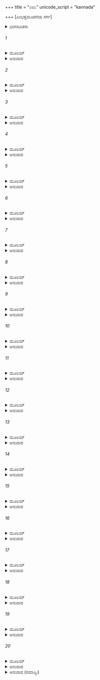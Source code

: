 +++
title = "೦೮೩"
unicode_script = "kannada"

+++
[ಎಂಭತ್ತಮೂರನೆಯ ಸರ್ಗ]



<details><summary>ಭಾಗಸೂಚನಾ</summary>

ಭರತನ ಮಾತಿನಂತೆ ಶ್ರೀರಾಮನು ರಾಜಸೂಯಯಾಗವನ್ನು ನಿಲ್ಲಿಸಿದುದು
</details>

###### 1


<details><summary>ಮೂಲಮ್</summary>

ತಚ್ಛ್ರುತ್ವಾ ಭಾಷಿತಂ ತಸ್ಯ ರಾಮಸ್ಯಾಕ್ಲಿಷ್ಟ ಕರ್ಮಣಃ ।  
ದ್ವಾಸ್ಸ್ಥಃ ಕುಮಾರಾವಾಹೂಯ ರಾಘವಾಯ ನ್ಯವೇದಯತ್ ॥
</details>

<details><summary>ಅನುವಾದ</summary>

ಕ್ಲೇಶರಹಿತ ಕರ್ಮಮಾಡುವ ಶ್ರೀರಾಮನ ಮಾತನ್ನು ಕೇಳಿ ದ್ವಾರಪಾಲಕನು ಭರತ - ಲಕ್ಷ್ಮಣರನ್ನು ಕರೆತಂದು, ಅವರು ಆಗಮಿಸಿದ ವಾರ್ತೆಯನ್ನು ಶ್ರೀರಾಮನಿಗೆ ನಿವೇದಿಸಿಕೊಂಡನು.॥1॥
</details>

###### 2


<details><summary>ಮೂಲಮ್</summary>

ದೃಷ್ಟ್ವಾ ತು ರಾಘವಃ ಪ್ರಾಪ್ತಾವುಭೌ ಭರತಲಕ್ಷ್ಮಣೌ ।  
ಪರಿಷ್ವಜ್ಯ ತತೋ ರಾಮೋ ವಾಕ್ಯಮೇತದುವಾಚ ಹ ॥
</details>

<details><summary>ಅನುವಾದ</summary>

ಭರತ ಮತ್ತು ಲಕ್ಷ್ಮಣರು ಬಂದಿರುವುದನ್ನು ನೋಡಿ ರಘುಕುಲತಿಲಕ ಶ್ರೀರಾಮನು ಅವರನ್ನು ಬಿಗಿದಪ್ಪಿಕೊಂಡು ಇಂತೆಂದನು.॥2॥
</details>

###### 3


<details><summary>ಮೂಲಮ್</summary>

ಕೃತಂ ಮಯಾ ಯಥಾ ತಥ್ಯಂ ದ್ವಿಜಕಾರ್ಯಮನುತ್ತಮಮ್ ।  
ಧರ್ಮಸೇತುಮಥೋ ಭೂಯಃ ಕರ್ತುಮಿಚ್ಛಾಮಿ ರಾಘವೌ ॥
</details>

<details><summary>ಅನುವಾದ</summary>

ರಘುವಂಶೀ ರಾಜಕುಮಾರರೇ! ಬ್ರಾಹ್ಮಣನ ಕಾರ್ಯವನ್ನು ನಾನು ಯಥಾವತ್ತಾಗಿ ಪೂರೈಸಿದೆ. ಈಗ ನಾನು ರಾಜಧರ್ಮದ ಚರಮಸೀಮೆಯಾದ ರಾಜಸೂಯ ಯಜ್ಞವನ್ನು ಮಾಡಲು ಬಯಸುತ್ತಿರುವೆನು.॥3॥
</details>

###### 4


<details><summary>ಮೂಲಮ್</summary>

ಅಕ್ಷಯಶ್ಚಾವ್ಯಯಶ್ಚೈವ ಧರ್ಮಸೇತುರ್ಮತೋಮಮ ।  
ಧರ್ಮಪ್ರವಚನಂ ಚೈವ ಸರ್ವಪಾಪಪ್ರಣಾಶನಮ್ ॥
</details>

<details><summary>ಅನುವಾದ</summary>

ಧರ್ಮಸೇತು (ರಾಜಸೂಯ ಯಾಗ) ಅಕ್ಷಯ, ಅವಿನಾಶಿ ಫಲವನ್ನು ಕೊಡುವಂತಹುದು ಮತ್ತು ಅದು ಧರ್ಮದ ಪೋಷಕ ಹಾಗೂ ಸಮಸ್ತ ಪಾಪಗಳನ್ನು ನಾಶಮಾಡುವಂತಹುದು ಎಂಬುದು ನನ್ನ ಅನಿಸಿಕೆ.॥4॥
</details>

###### 5


<details><summary>ಮೂಲಮ್</summary>

ಯುವಾಭ್ಯಾಮಾತ್ಮಭೂತಾಭ್ಯಾಂ ರಾಜಸೂಯಮನುತ್ತಮಮ್ ।  
ಸಹಿತೋ ಯಷ್ಟುಮಿಚ್ಛಾಮಿ ತತ್ರ ಧರ್ಮಸ್ತು ಶಾಶ್ವತಃ ॥
</details>

<details><summary>ಅನುವಾದ</summary>

ನೀವಿಬ್ಬರೂ ನನ್ನ ಆತ್ಮಸ್ವರೂಪೀ ಆಗಿದ್ದೀರಿ. ಆದ್ದರಿಂದ ನಿಮ್ಮೊಂದಿಗೆ ಈ ಉತ್ತಮ ರಾಜಸೂಯ ಯಜ್ಞವನ್ನು ಮಾಡಲು ಇಚ್ಛಿಸುತ್ತೇನೆ; ಏಕೆಂದರೆ ಅದರಲ್ಲಿ ರಾಜನ ಶಾಶ್ವತಧರ್ಮ ಪ್ರತಿಷ್ಠಿತವಾಗಿದೆ.॥5॥
</details>

###### 6


<details><summary>ಮೂಲಮ್</summary>

ಇಷ್ಟ್ವಾತು ರಾಜಸೂಯೇನ ಮಿತ್ರಃಶತ್ರುನಿರ್ಬರ್ಹಣಃ ।  
ಸುಹುತೇನ ಸುಯಜ್ಞೇನ ವರುಣತ್ವಮುಪಾಗಮತ್ ॥
</details>

<details><summary>ಅನುವಾದ</summary>

ಶತ್ರುಸೂದನ ಮಿತ್ರದೇವತೆಯು ಉತ್ತಮ ಆಹುತಿಗಳಿಂದ ಕೂಡಿದ ರಾಜಸೂಯ ಎಂಬ ಶ್ರೇಷ್ಠಯಜ್ಞದಿಂದ ಪರಮಾತ್ಮನನ್ನು ಪೂಜಿಸಿ ವರುಣಪದವಿಯನ್ನು ಪಡೆದುಕೊಂಡಿದ್ದನು.॥6॥
</details>

###### 7


<details><summary>ಮೂಲಮ್</summary>

ಸೋಮಶ್ಚ ರಾಜಸೂಯೇನ ಇಷ್ಟ್ವಾ ಧರ್ಮೇಣ ಧರ್ಮವಿತ್ ।  
ಪ್ರಾಪ್ತಶ್ಚ ಸರ್ವಲೋಕೇಷು ಕೀರ್ತಿಂ ಸ್ಥಾನಂ ಚ ಶಾಶ್ವತಮ್ ॥
</details>

<details><summary>ಅನುವಾದ</summary>

ಧರ್ಮಜ್ಞ ಸೋಮದೇವನು ಧರ್ಮಪೂರ್ವಕ ರಾಜಸೂಯ ಯಜ್ಞದ ಅನುಷ್ಠಾನ ಮಾಡಿ ಸಮಸ್ತ ಲೋಕಗಳಲ್ಲಿ ಕೀರ್ತಿ ಹಾಗೂ ಶಾಶ್ವತ ಸ್ಥಾನವನ್ನು ಪ್ರಾಪ್ತಮಾಡಿಕೊಂಡನು.॥7॥
</details>

###### 8


<details><summary>ಮೂಲಮ್</summary>

ಅಸ್ಮಿನ್ನಹನಿ ಯಚ್ಛ್ರೇಯಶ್ಚಿಂತ್ಯತಾಂ ತನ್ಮಯಾ ಸಹ ।  
ಹಿತಂ ಚಾಯತಿಯುಕ್ತಂ ಚ ಪ್ರಯತೌವಕ್ತುಮರ್ಹಥಃ ॥
</details>

<details><summary>ಅನುವಾದ</summary>

ಅದಕ್ಕಾಗಿ ಇಂದು ನನ್ನೊಂದಿಗೆ ಕುಳಿತು, ನಮಗಾಗಿ ಈ ಲೋಕ ಮತ್ತು ಪರಲೋಕದಲ್ಲಿ ಶ್ರೇಯಸ್ಕರ ಕರ್ಮಯಾವುದು ಎಂದು ಏಕಾಗ್ರಚಿತ್ತರಾಗಿ ನೀವಿಬ್ಬರು ವಿಚಾರಮಾಡಿ, ನನಗೆ ಸಲಹೆ ನೀಡಿರಿ.॥8॥
</details>

###### 9


<details><summary>ಮೂಲಮ್</summary>

ಶ್ರುತ್ವಾ ತು ರಾಘವಸ್ಯೈತದ್ ವಾಕ್ಯಂ ವಾಕ್ಯವಿಶಾರದಃ ।  
ಭರತಃ ಪ್ರಾಂಜಲಿರ್ಭೂತ್ವಾ ವಾಕ್ಯಮೇತದುವಾಚಹ ॥
</details>

<details><summary>ಅನುವಾದ</summary>

ಶ್ರೀರಘುನಾಥನ ಮಾತನ್ನು ಕೇಳಿ ವಾಕ್ಯವಿಶಾರದ ಭರತನು ಕೈಮುಗಿದುಕೊಂಡು ಹೀಗೆ ಹೇಳಿದನು.॥9॥
</details>

###### 10


<details><summary>ಮೂಲಮ್</summary>

ತ್ವಯಿ ಧರ್ಮಃ ಪರಃ ಸಾಧೋ ತ್ವಯಿ ಸರ್ವಾ ವಸುಂಧರಾ ।  
ಪ್ರತಿಷ್ಠಿತಾ ಮಹಾಬಾಹೋ ಯಶಶ್ಚಾಮಿತವಿಕ್ರಮ ॥
</details>

<details><summary>ಅನುವಾದ</summary>

ಅಮಿತ ಪರಾಕ್ರಮಿ ಮಹಾಬಾಹೋ! ನಿನ್ನಲ್ಲಿ ಉತ್ತಮ ಧರ್ಮ ಪ್ರತಿಷ್ಠಿತವಾಗಿದೆ. ಇಡೀ ಪೃಥಿವಿಯು ನಿನ್ನನ್ನೇ ಆಧರಿಸಿ ಕೊಂಡಿದೆ ಹಾಗೂ ನಿನ್ನಲ್ಲೇ ಯಶದ ಪ್ರತಿಷ್ಠೆ ಇದೆ.॥10॥
</details>

###### 11


<details><summary>ಮೂಲಮ್</summary>

ಮಹೀಪಾಲಾಶ್ಚ ಸರ್ವೇ ತ್ವಾಂಪ್ರಜಾಪತಿಮಿವಾಮರಾಃ ।  
ನಿರೀಕ್ಷಂತೇ ಮಹಾತ್ಮಾನಂ ಲೋಕನಾಥಂ ಯಥಾ ವಯಮ್ ॥
</details>

<details><summary>ಅನುವಾದ</summary>

ದೇವತೆಗಳು ಪ್ರಜಾಪತಿ ಬ್ರಹ್ಮನನ್ನೇ ಮಹಾತ್ಮಾ, ಲೋಕನಾಥನೆಂದು ತಿಳಿಯುವಂತೆಯೇ ನಾವು ಹಾಗೂ ಸಮಸ್ತ ಲೋಕನಾಥರು ನಿನ್ನನ್ನೇ ಮಹಾಪುರುಷ, ಸಮಸ್ತ ಲೋಕಗಳ ಸ್ವಾಮಿ ಎಂದೇ ನೋಡುತ್ತಾರೆ.॥11॥
</details>

###### 12


<details><summary>ಮೂಲಮ್</summary>

ಪ್ರಜಾಶ್ಚ ಪಿತೃವದ್ರಾಜನ್ ಪಶ್ಯಂತಿ ತ್ವಾಂ ಮಹಾಬಲ ।  
ಪೃಥಿವ್ಯಾ ಗತಿಭೂತೋಽಸಿ ಪ್ರಾಣಿನಾಮಪಿ ರಾಘವ ॥
</details>

<details><summary>ಅನುವಾದ</summary>

ಮಹಾಬಲೀ ರಘುನಂದನ! ಮಕ್ಕಳು ತಂದೆಯನ್ನು ನೋಡಿದಂತೆಯೇ ನಿನ್ನ ಕುರಿತು ಎಲ್ಲ ರಾಜರ ಭಾವನೆ ಇದೆ. ನೀನೇ ಸಮಸ್ತ ಪೃಥಿವೀ ಮತ್ತು ಸಂಪೂರ್ಣ ಪ್ರಾಣಿಗಳ ಆಶ್ರಯನಾಗಿರುವೆ.॥12॥
</details>

###### 13


<details><summary>ಮೂಲಮ್</summary>

ಸ ತ್ವಮೇವಂವಿಧಂ ಯಜ್ಞಮಾಹರ್ತಾಸಿ ಕಥಂ ನೃಪ ।  
ಪೃಥಿವ್ಯಾಂ ರಾಜವಂಶಾನಾಂ ವಿನಾಶೋ ಯತ್ರ ದೃಶ್ಯತೇ ॥
</details>

<details><summary>ಅನುವಾದ</summary>

ನರೇಶ್ವ! ಹಾಗಿರುವಾಗ ಭೂಮಂಡಲದ ಸಮಸ್ತ ರಾಜವಂಶಗಳ ವಿನಾಶ ಕಂಡುಬರುವಂತಹ ಇಂತಹ ಯಜ್ಞವನ್ನು ನೀನು ಹೇಗೆ ಮಾಡಬಲ್ಲೆ.॥13॥
</details>

###### 14


<details><summary>ಮೂಲಮ್</summary>

ಪೃಥಿವ್ಯಾಂ ಯೇ ಚ ಪುರುಷಾ ರಾಜನ್ ಪೌರುಷಮಾಗತಾಃ ।  
ಸರ್ವೇಷಾಂ ಭವಿತಾ ತತ್ರ ಸಂಕ್ಷಯಃ ಸರ್ವಕೋಪಜಃ ॥
</details>

<details><summary>ಅನುವಾದ</summary>

ರಾಜನೇ! ಪೃಥಿವಿಯಲ್ಲಿರುವ ಪುರುಷಾರ್ಥಿಗಳೆಲ್ಲ ರಾಜನ ವಿನಾಶಕ್ಕು, ಸಮಸ್ತರಿಗೆ ಕೋಪವನ್ನುಂಟುಮಾಡುವ ಈ ಯಜ್ಞವು ಕಾರಣವಾಗುತ್ತದೆ.॥14॥
</details>

###### 15


<details><summary>ಮೂಲಮ್</summary>

ಸರ್ವಂ ಪುರುಷಶಾರ್ದೂಲ ಗುಣೈರತುಲವಿಕ್ರಮ ।  
ಪೃಥಿವೀಂ ನಾರ್ಹಸೇ ಹಂತುಂ ವಶೇ ಹಿ ತವ ವರ್ತತೇ ॥
</details>

<details><summary>ಅನುವಾದ</summary>

ಪುರುಷಸಿಂಹ! ಅತುಲ ಪರಾಕ್ರಮೀ ವೀರನೇ! ನಿನ್ನ ಸದ್ಗುಣಗಳಿಂದ ಇಡೀ ಜಗತ್ತು ನಿನ್ನ ವಶದಲ್ಲಿದೆ. ನಿನಗೆ ಈ ಭೂತಳದ ನಿವಾಸಿಗಳ ವಿನಾಶ ಮಾಡುವುದು ಉಚಿತವಾಗಲಾರದು.॥15॥
</details>

###### 16


<details><summary>ಮೂಲಮ್</summary>

ಭರತಸ್ಯ ತು ತದ್ವಾಕ್ಯಂ ಶ್ರುತ್ವಾಮೃತಮಯಂ ಯಥಾ ।  
ಪ್ರಹರ್ಷಮತುಲಂಲೇಭೇ ರಾಮಃ ಸತ್ಯಪರಾಕ್ರಮಃ ॥
</details>

<details><summary>ಅನುವಾದ</summary>

ಭರತನ ಈ ಅಮೃತಮಯ ಮಾತನ್ನು ಕೇಳಿ ಸತ್ಯಪರಾಕ್ರಮಿ ಶ್ರೀರಾಮನಿಗೆ ಅನುಪಮ ಹರ್ಷವಾಯಿತು.॥16॥
</details>

###### 17


<details><summary>ಮೂಲಮ್</summary>

ಉವಾಚ ಚ ಶುಭಂ ವಾಕ್ಯಂ ಕೈಕೇಯ್ಯಾನಂದವರ್ಧನಮ್ ।  
ಪ್ರೀತೋಽಸ್ಮಿ ಪರಿತುಷ್ಟೋಽಸ್ಮಿ ತವಾದ್ಯ ವಚನೇನಘ ॥
</details>

<details><summary>ಅನುವಾದ</summary>

ಅವನು ಕೈಕೇಯಿನಂದನ ಭರತನಲ್ಲಿ ಹೇಳಿದನು - ಎಲೈ ನಿಷ್ಪಾಪ ಭರತನೇ! ಇಂದು ನಿನ್ನ ಮಾತನ್ನು ಕೇಳಿ ನಾನು ಬಹಳ ಪ್ರಸನ್ನ ಹಾಗೂ ಸಂತುಷ್ಟನಾಗಿದ್ದೇನೆ.॥17॥
</details>

###### 18


<details><summary>ಮೂಲಮ್</summary>

ಇದಂ ವಚನಮಕ್ಲೀಬಂ ತ್ವಯಾಧರ್ಮಸಮಾಗತಮ್ ।  
ವ್ಯಾಹೃತಂ ಪುರುಷವ್ಯಾಘ್ರ ಪೃಥಿವ್ಯಾಃ ಪರಿಪಾಲನಮ್ ॥
</details>

<details><summary>ಅನುವಾದ</summary>

ಪುರುಷಸಿಂಹನೇ! ನೀನು ಆಡಿದ ಈ ಉದಾರ ಮತ್ತು ಧರ್ಮಸಮ್ಮತ ಮಾತು ಇಡೀ ಪೃಥಿವಿಯನ್ನು ರಕ್ಷಿಸುವುದಾಗಿದೆ.॥18॥
</details>

###### 19


<details><summary>ಮೂಲಮ್</summary>

ಏಷ್ಯದಸ್ಮದಭಿಪ್ರಾಯಾದ್ ರಾಜಸೂಯಾತ್ ಕ್ರತೂತ್ತಮಾತ್ ।  
ನಿವರ್ತಯಾಮಿ ಧರ್ಮಜ್ಞ ತವ ಸುವ್ಯಾಹೃತೇನ ಚ ॥
</details>

<details><summary>ಅನುವಾದ</summary>

ಧರ್ಮಜ್ಞನೇ! ನನ್ನ ಮನಸ್ಸಿನಲ್ಲಿ ರಾಜಸೂಯ ಯಜ್ಞದ ಸಂಕಲ್ಪ ಎದ್ದಿತ್ತು, ಆದರೆ ಇಂದು ನಿನ್ನ ಸುಂದರ ಮಾತನ್ನು ಕೇಳಿ ನಾನು ಆ ಯಜ್ಞ ಮಾಡುವುದನ್ನು ಕೈಬಿಟ್ಟಿದ್ದೇನೆ.॥19॥
</details>

###### 20


<details><summary>ಮೂಲಮ್</summary>

ಲೋಕಪೀಡಾಕರಂ ಕರ್ಮ ನ ಕರ್ತವ್ಯಂ ವಿಚಕ್ಷಣೈಃ ।  
ಬಾಲಾನಾಂ ತು ಶುಭಂ ವಾಕ್ಯಂ ಗ್ರಾಹ್ಯಂ ಲಕ್ಷ್ಮಣಪೂರ್ವಜ ।  
ತಸ್ಮಾಚ್ಛೃಣೋಮಿ ತೇ ವಾಕ್ಯಂ ಸಾಧು ಯುಕ್ತಂ ಮಹಾಬಲ ॥
</details>

<details><summary>ಅನುವಾದ</summary>

ಲಕ್ಷ್ಮಣಾಗ್ರಜನೇ! ಸಂಪೂರ್ಣ ಜಗತ್ತಿಗೆ ದುಃಖ ಕೊಡುವಂತಹ ಕಾರ್ಯವನ್ನು ಬುದ್ಧಿವಂತರು ಮಾಡಬಾರದು. ಬಾಲಕರೂ ಹೇಳಿದ ಚೆನ್ನಾದ ಮಾತನ್ನೂ ಕೂಡ ಸ್ವೀಕರಿಸುವುದು ಉಚಿತವಾಗಿದೆ. ಆದ್ದರಿಂದ ಮಹಾಬಲಿ ವೀರನೇ! ನಾನು ನಿನ್ನ ಉತ್ತಮ ಹಾಗೂ ಯುಕ್ತಿಸಂಗತ ಮಾತನ್ನು ಬಹಳ ಗಮನವಿಟ್ಟು ಕೇಳಿರುವೆನು.॥20॥
</details>

<details><summary>ಅನುವಾದ (ಸಮಾಪ್ತಿಃ)</summary>

ಶ್ರೀವಾಲ್ಮೀಕಿ ವಿರಚಿತ ಆರ್ಷರಾಮಾಯಣ ಆದಿಕಾವ್ಯದ ಉತ್ತರ ಕಾಂಡದಲ್ಲಿ ಎಂಭತ್ತಮೂರನೆಯ ಸರ್ಗ ಪೂರ್ಣವಾಯಿತು.॥83॥
</details>
